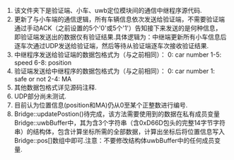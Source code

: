 1. 该文件夹下是验证端、小车、uwb定位模块间的通信中继程序源代码.
2. 更新了与小车端的通信逻辑，所有车辆信息依次发送给验证端，不需要验证端通过手动ACK（之前设置的5个'0'或5个'1'）告知接下来发送的是何种信息，即验证端发送出的数据仅有验证结果.具体逻辑为：中继端更新所有小车信息后逐车次通过UDP发送给验证端，然后等待从验证端逐车次接收验证结果.
3. 中继程序发送给验证端的数据包格式为（与之前相同）：
    0: car number
		1-5: speed
		6-8: position
4. 验证端发送给中继程序的数据包格式为（与之前相同）：
    0: car number
		1: safe or not
		2-4: MA
5. 其他数据包格式详见源码注释.
6. UDP部分尚未测试.
7. 目前认为位置信息(position和MA)仍从0至某个正整数进行编号.
8. Bridge::updatePostion()待完成，该方法需要使用到的数据在私有成员变量Bridge::uwbBuffer中，其为含3个字符串（含0xD66D包头的完整14字节字符串）的结构体，包含计算坐标所需的全部数据，计算出坐标后将位置信息写入Bridge::pos[]数组中即可.注意：不要修改结构体uwbBuffer中的任何成员变量.
    
    
    
